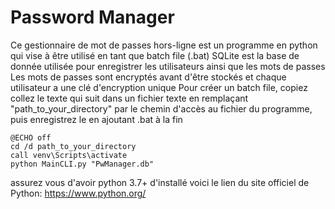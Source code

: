 ﻿# Password Manager

   Ce gestionnaire de mot de passes hors-ligne est un programme en python qui vise à être utilisé en tant que batch file (.bat)
   SQLite est la base de donnée utilisée pour enregistrer les utilisateurs ainsi que les mots de passes
   Les mots de passes sont encryptés avant d'être stockés et chaque utilisateur a une clé d'encryption unique
   Pour créer un batch file, copiez collez le texte qui suit dans un fichier texte en remplaçant "path_to_your_directory" 
     par le chemin d'accès au fichier du programme, puis enregistrez le en ajoutant .bat à la fin
     
    @ECHO off
    cd /d path_to_your_directory
    call venv\Scripts\activate
    python MainCLI.py "PwManager.db"

  assurez vous d'avoir python 3.7+ d'installé
  voici le lien du site officiel de Python: https://www.python.org/
